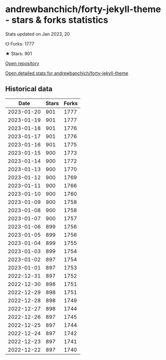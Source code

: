 # andrewbanchich/forty-jekyll-theme - stars & forks statistics

Stats updated on Jan 2023, 20

☋ Forks: 1777

★ Stars: 901

[Open repository](https://github.com/andrewbanchich/forty-jekyll-theme)

[Open detailed stats for andrewbanchich/forty-jekyll-theme](https://reviewgithub.com/rep/andrewbanchich/forty-jekyll-theme)

## Historical data
| Date | Stars | Forks |
|------|-------|-------|
| 2023-01-20 | 901 | 1777 | 
| 2023-01-19 | 901 | 1777 | 
| 2023-01-18 | 901 | 1776 | 
| 2023-01-17 | 901 | 1776 | 
| 2023-01-16 | 901 | 1775 | 
| 2023-01-15 | 900 | 1773 | 
| 2023-01-14 | 900 | 1772 | 
| 2023-01-13 | 900 | 1770 | 
| 2023-01-12 | 900 | 1769 | 
| 2023-01-11 | 900 | 1766 | 
| 2023-01-10 | 900 | 1760 | 
| 2023-01-09 | 900 | 1758 | 
| 2023-01-08 | 900 | 1758 | 
| 2023-01-07 | 900 | 1757 | 
| 2023-01-06 | 899 | 1756 | 
| 2023-01-05 | 899 | 1756 | 
| 2023-01-04 | 899 | 1755 | 
| 2023-01-03 | 899 | 1754 | 
| 2023-01-02 | 897 | 1754 | 
| 2023-01-01 | 897 | 1753 | 
| 2022-12-31 | 897 | 1752 | 
| 2022-12-30 | 898 | 1751 | 
| 2022-12-29 | 898 | 1751 | 
| 2022-12-28 | 898 | 1749 | 
| 2022-12-27 | 898 | 1744 | 
| 2022-12-26 | 897 | 1745 | 
| 2022-12-25 | 897 | 1744 | 
| 2022-12-24 | 897 | 1742 | 
| 2022-12-23 | 897 | 1741 | 
| 2022-12-22 | 897 | 1740 | 

